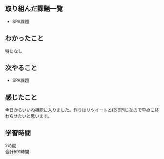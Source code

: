 ## 取り組んだ課題一覧
- SPA課題

## わかったこと
特になし

## 次やること
- SPA課題

## 感じたこと
今日からいいね機能に入りました。作りはリツイートとほぼ同じなので早めに終わらせたいと思います。

## 学習時間
2時間<br />
合計591時間